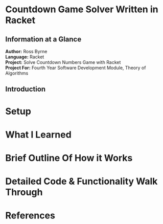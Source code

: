 # Countdown Game Solver Written in Racket

## Information at a Glance
**Author:** Ross Byrne <br>
**Language:** Racket  <br>
**Project:** Solve Countdown Numbers Game with Racket <br>
**Project For:** Fourth Year Software Development Module, Theory of Algorithms

## Introduction




# Setup

# What I Learned

# Brief Outline Of How it Works

# Detailed Code & Functionality Walk Through

# References